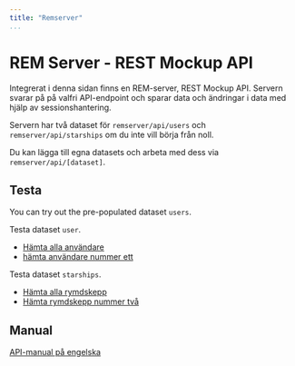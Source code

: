 ```yaml
---
title: "Remserver"
...
```

REM Server - REST Mockup API
===========================================

Integrerat i denna sidan finns en REM-server, REST Mockup API. Servern svarar på på valfri API-endpoint och sparar data och ändringar i data med hjälp av sessionshantering.

Servern har två dataset för `remserver/api/users` och `remserver/api/starships` om du inte vill börja från noll.

Du kan lägga till egna datasets och arbeta med dess via `remserver/api/[dataset]`.



Testa
-------------------------------------------

You can try out the pre-populated dataset `users`.

Testa dataset `user`.

* [Hämta alla användare](remserver/api/users)
* [hämta användare nummer ett](remserver/api/users/1)

Testa dataset `starships`.

* [Hämta alla rymdskepp](remserver/api/starships)
* [Hämta rymdskepp nummer två](remserver/api/starships/2)

Manual
-------------------------------------------
[API-manual på engelska](remserver/manual)
